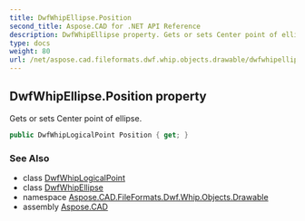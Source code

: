 ```yaml
---
title: DwfWhipEllipse.Position
second_title: Aspose.CAD for .NET API Reference
description: DwfWhipEllipse property. Gets or sets Center point of ellipse
type: docs
weight: 80
url: /net/aspose.cad.fileformats.dwf.whip.objects.drawable/dwfwhipellipse/position/
---
```

## DwfWhipEllipse.Position property

Gets or sets Center point of ellipse.

```csharp
public DwfWhipLogicalPoint Position { get; }
```

### See Also

* class [DwfWhipLogicalPoint](../../../aspose.cad.fileformats.dwf.whip.objects/dwfwhiplogicalpoint/)
* class [DwfWhipEllipse](../)
* namespace [Aspose.CAD.FileFormats.Dwf.Whip.Objects.Drawable](../../../aspose.cad.fileformats.dwf.whip.objects.drawable/)
* assembly [Aspose.CAD](../../../)



